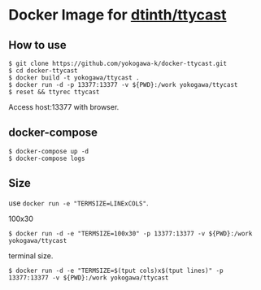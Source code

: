 Docker Image for [dtinth/ttycast](https://github.com/dtinth/ttycast)
====

How to use
----

```console
$ git clone https://github.com/yokogawa-k/docker-ttycast.git
$ cd docker-ttycast
$ docker build -t yokogawa/ttycast .
$ docker run -d -p 13377:13377 -v ${PWD}:/work yokogawa/ttycast
$ reset && ttyrec ttycast
```

Access host:13377 with browser.

docker-compose
----

```console
$ docker-compose up -d
$ docker-compose logs
```

Size
----

use `docker run -e "TERMSIZE=LINExCOLS"`.

100x30

```
$ docker run -d -e "TERMSIZE=100x30" -p 13377:13377 -v ${PWD}:/work yokogawa/ttycast
```

terminal size.

```
$ docker run -d -e "TERMSIZE=$(tput cols)x$(tput lines)" -p 13377:13377 -v ${PWD}:/work yokogawa/ttycast
```

